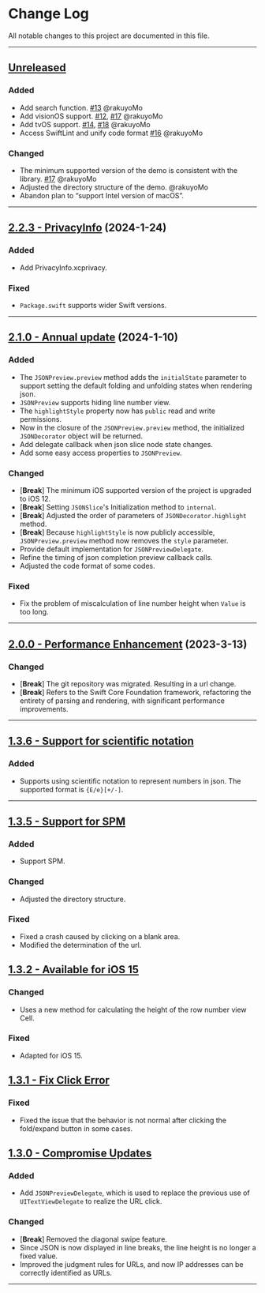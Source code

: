 # Change Log

All notable changes to this project are documented in this file.

-----

## [Unreleased](https://github.com/RakuyoKit/JSONPreview/compare/2.2.3...HEAD)

### Added

- Add search function. [#13](https://github.com/RakuyoKit/JSONPreview/pull/13) @rakuyoMo
- Add visionOS support. [#12](https://github.com/RakuyoKit/JSONPreview/pull/12), [#17](https://github.com/RakuyoKit/JSONPreview/pull/17) @rakuyoMo
- Add tvOS support. [#14](https://github.com/RakuyoKit/JSONPreview/pull/14), [#18](https://github.com/RakuyoKit/JSONPreview/pull/18) @rakuyoMo
- Access SwiftLint and unify code format [#16](https://github.com/RakuyoKit/JSONPreview/pull/16) @rakuyoMo

### Changed

- The minimum supported version of the demo is consistent with the library. [#17](https://github.com/RakuyoKit/JSONPreview/pull/17) @rakuyoMo
- Adjusted the directory structure of the demo. @rakuyoMo
- Abandon plan to “support Intel version of macOS”.

---

## [2.2.3 - PrivacyInfo](https://github.com/RakuyoKit/JSONPreview/releases/tag/2.2.3) (2024-1-24)

### Added

- Add PrivacyInfo.xcprivacy.

### Fixed

- `Package.swift` supports wider Swift versions.

---

## [2.1.0 - Annual update](https://github.com/RakuyoKit/JSONPreview/releases/tag/2.1.0) (2024-1-10)

### Added

- The `JSONPreview.preview` method adds the `initialState` parameter to support setting the default folding and unfolding states when rendering json.
- `JSONPreview` supports hiding line number view.
- The `highlightStyle` property now has `public` read and write permissions.
- Now in the closure of the `JSONPreview.preview` method, the initialized `JSONDecorator` object will be returned.
- Add delegate callback when json slice node state changes.
- Add some easy access properties to `JSONPreview`.

### Changed

- [**Break**] The minimum iOS supported version of the project is upgraded to iOS 12. 
- [**Break**] Setting `JSONSlice`'s Initialization method to `internal`.
- [**Break**] Adjusted the order of parameters of `JSONDecorator.highlight` method.
- [**Break**] Because `highlightStyle` is now publicly accessible, `JSONPreview.preview` method now removes the `style` parameter.
- Provide default implementation for `JSONPreviewDelegate`.
- Refine the timing of json completion preview callback calls.
- Adjusted the code format of some codes.

### Fixed

- Fix the problem of miscalculation of line number height when `Value` is too long.

---

## [2.0.0 - Performance Enhancement](https://github.com/RakuyoKit/JSONPreview/releases/tag/2.0.0) (2023-3-13)

### Changed

- [**Break**] The git repository was migrated. Resulting in a url change.
- [**Break**] Refers to the Swift Core Foundation framework, refactoring the entirety of parsing and rendering, with significant performance improvements.

---

## [1.3.6 - Support for scientific notation](https://github.com/RakuyoKit/JSONPreview/releases/tag/1.3.6)

### Added

- Supports using scientific notation to represent numbers in json. The supported format is `{E/e}[+/-]`.

---

## [1.3.5 - Support for SPM](https://github.com/RakuyoKit/JSONPreview/releases/tag/1.3.5)

### Added

- Support SPM.

### Changed

- Adjusted the directory structure.

### Fixed

- Fixed a crash caused by clicking on a blank area.
- Modified the determination of the url.

## [1.3.2 - Available for iOS 15](https://github.com/RakuyoKit/JSONPreview/releases/tag/1.3.2)

### Changed

- Uses a new method for calculating the height of the row number view Cell.

### Fixed

- Adapted for iOS 15.

## [1.3.1 - Fix Click Error](https://github.com/RakuyoKit/JSONPreview/releases/tag/1.3.1)

### Fixed

- Fixed the issue that the behavior is not normal after clicking the fold/expand button in some cases.

## [1.3.0 - Compromise Updates](https://github.com/RakuyoKit/JSONPreview/releases/tag/1.3.0)

### Added

- Add `JSONPreviewDelegate`, which is used to replace the previous use of `UITextViewDelegate` to realize the URL click.

### Changed

- [**Break**] Removed the diagonal swipe feature.
- Since JSON is now displayed in line breaks, the line height is no longer a fixed value.
- Improved the judgment rules for URLs, and now IP addresses can be correctly identified as URLs.

---
